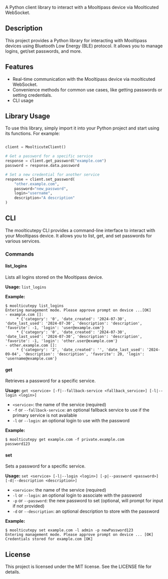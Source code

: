 A Python client library to interact with a Mooltipass device via Moolticuted WebSocket.

## Description

This project provides a Python library for interacting with Mooltipass devices using Bluetooth Low Energy (BLE) protocol. It allows you to manage logins, get/set passwords, and more.

## Features

- Real-time communication with the Mooltipass device via moolticuted WebSocket.
- Convenience methods for common use cases, like getting passwords or setting credentials.
- CLI usage

## Library Usage

To use this library, simply import it into your Python project and start using its functions. For example:

```python

client = MoolticuteClient()

# Get a password for a specific service
response = client.get_password("example.com")
password = response.data.password

# Set a new credential for another service
response = client.set_password(
    "other.example.com",
    password="new_password",
    login="username",
    description="A description"
)
```

## CLI

The moolticutepy CLI provides a command-line interface to interact with your Mooltipass device. It allows you to list, get, and set passwords for various services.

### Commands

#### list_logins

Lists all logins stored on the Mooltipass device.

**Usage:** `list_logins`

**Example:**

```
$ moolticutepy list_logins
Entering management mode. Please approve prompt on device ...[OK]
- example.com []:
     * {'category': '0', 'date_created': '2024-07-30', 'date_last_used': '2024-07-30', 'description': 'description', 'favorite': -1, 'login': 'user@example.com'}
     * {'category': '0', 'date_created': '2024-07-30', 'date_last_used': '2024-07-30', 'description': 'description', 'favorite': -1, 'login': 'other.user@example.com'}
- other.example.com []:
     * {'category': '2', 'date_created': '', 'date_last_used': '2024-09-04', 'description': 'description', 'favorite': 20, 'login': 'username@example.com'}
```

#### get

Retrieves a password for a specific service.

**Usage:** `get <service> [-f|--fallback-service <fallback_service>] [-l|--login <login>]`

- `<service>`: the name of the service (required)
- `-f` or `--fallback-service`: an optional fallback service to use if the primary service is not available
- `-l` or `--login`: an optional login to use with the password

**Example:**

```
$ moolticutepy get example.com -f private.example.com
password123
```

#### set

Sets a password for a specific service.

**Usage:** `set <service> [-l|--login <login>] [-p|--password <password>] [-d|--description <description>]`

- `<service>`: the name of the service (required)
- `-l` or `--login`: an optional login to associate with the password
- `-p` or `--password`: the new password to set (optional, will prompt for input if not provided)
- `-d` or `--description`: an optional description to store with the password

**Example:**

```
$ moolticutepy set example.com -l admin -p newPassword123
Entering management mode. Please approve prompt on device ... [OK]
Credentials stored for example.com [OK]
```

## License

This project is licensed under the MIT license. See the LICENSE file for details.
